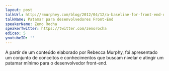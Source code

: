 ```yaml
---
layout: post
talkUrl: http://rmurphey.com/blog/2012/04/12/a-baseline-for-front-end-developers/
talkName: Patamar para desenvolvedores Front-End
speakerName: Zeno Rocha
speakerTwitter: https://twitter.com/zenorocha
edicao: 5
youtubeID: ''
---
```


A partir de um conteúdo elaborado por Rebecca Murphy, foi apresentado um conjunto de conceitos e conhecimentos que buscam nivelar e atingir um patamar mínimo para o desenvolvedor front-end.